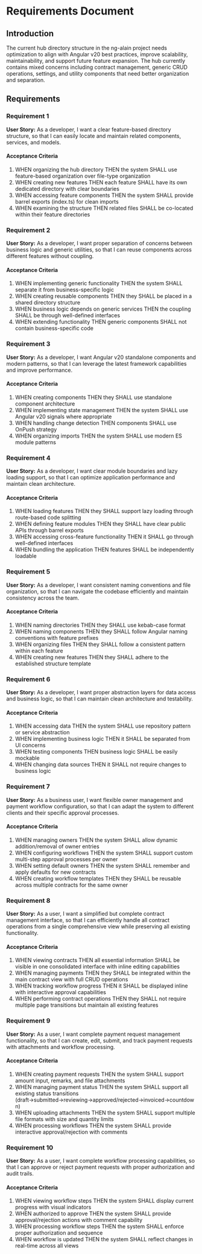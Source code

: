 # Requirements Document

## Introduction

The current hub directory structure in the ng-alain project needs optimization to align with Angular v20 best practices, improve scalability, maintainability, and support future feature expansion. The hub currently contains mixed concerns including contract management, generic CRUD operations, settings, and utility components that need better organization and separation.

## Requirements

### Requirement 1

**User Story:** As a developer, I want a clear feature-based directory structure, so that I can easily locate and maintain related components, services, and models.

#### Acceptance Criteria

1. WHEN organizing the hub directory THEN the system SHALL use feature-based organization over file-type organization
2. WHEN creating new features THEN each feature SHALL have its own dedicated directory with clear boundaries
3. WHEN accessing feature components THEN the system SHALL provide barrel exports (index.ts) for clean imports
4. WHEN examining the structure THEN related files SHALL be co-located within their feature directories

### Requirement 2

**User Story:** As a developer, I want proper separation of concerns between business logic and generic utilities, so that I can reuse components across different features without coupling.

#### Acceptance Criteria

1. WHEN implementing generic functionality THEN the system SHALL separate it from business-specific logic
2. WHEN creating reusable components THEN they SHALL be placed in a shared directory structure
3. WHEN business logic depends on generic services THEN the coupling SHALL be through well-defined interfaces
4. WHEN extending functionality THEN generic components SHALL not contain business-specific code

### Requirement 3

**User Story:** As a developer, I want Angular v20 standalone components and modern patterns, so that I can leverage the latest framework capabilities and improve performance.

#### Acceptance Criteria

1. WHEN creating components THEN they SHALL use standalone component architecture
2. WHEN implementing state management THEN the system SHALL use Angular v20 signals where appropriate
3. WHEN handling change detection THEN components SHALL use OnPush strategy
4. WHEN organizing imports THEN the system SHALL use modern ES module patterns

### Requirement 4

**User Story:** As a developer, I want clear module boundaries and lazy loading support, so that I can optimize application performance and maintain clean architecture.

#### Acceptance Criteria

1. WHEN loading features THEN they SHALL support lazy loading through route-based code splitting
2. WHEN defining feature modules THEN they SHALL have clear public APIs through barrel exports
3. WHEN accessing cross-feature functionality THEN it SHALL go through well-defined interfaces
4. WHEN bundling the application THEN features SHALL be independently loadable

### Requirement 5

**User Story:** As a developer, I want consistent naming conventions and file organization, so that I can navigate the codebase efficiently and maintain consistency across the team.

#### Acceptance Criteria

1. WHEN naming directories THEN they SHALL use kebab-case format
2. WHEN naming components THEN they SHALL follow Angular naming conventions with feature prefixes
3. WHEN organizing files THEN they SHALL follow a consistent pattern within each feature
4. WHEN creating new features THEN they SHALL adhere to the established structure template

### Requirement 6

**User Story:** As a developer, I want proper abstraction layers for data access and business logic, so that I can maintain clean architecture and testability.

#### Acceptance Criteria

1. WHEN accessing data THEN the system SHALL use repository pattern or service abstraction
2. WHEN implementing business logic THEN it SHALL be separated from UI concerns
3. WHEN testing components THEN business logic SHALL be easily mockable
4. WHEN changing data sources THEN it SHALL not require changes to business logic

### Requirement 7

**User Story:** As a business user, I want flexible owner management and payment workflow configuration, so that I can adapt the system to different clients and their specific approval processes.

#### Acceptance Criteria

1. WHEN managing owners THEN the system SHALL allow dynamic addition/removal of owner entries
2. WHEN configuring workflows THEN the system SHALL support custom multi-step approval processes per owner
3. WHEN setting default owners THEN the system SHALL remember and apply defaults for new contracts
4. WHEN creating workflow templates THEN they SHALL be reusable across multiple contracts for the same owner

### Requirement 8

**User Story:** As a user, I want a simplified but complete contract management interface, so that I can efficiently handle all contract operations from a single comprehensive view while preserving all existing functionality.

#### Acceptance Criteria

1. WHEN viewing contracts THEN all essential information SHALL be visible in one consolidated interface with inline editing capabilities
2. WHEN managing payments THEN they SHALL be integrated within the main contract view with full CRUD operations
3. WHEN tracking workflow progress THEN it SHALL be displayed inline with interactive approval capabilities
4. WHEN performing contract operations THEN they SHALL not require multiple page transitions but maintain all existing features

### Requirement 9

**User Story:** As a user, I want complete payment request management functionality, so that I can create, edit, submit, and track payment requests with attachments and workflow processing.

#### Acceptance Criteria

1. WHEN creating payment requests THEN the system SHALL support amount input, remarks, and file attachments
2. WHEN managing payment status THEN the system SHALL support all existing status transitions (draft→submitted→reviewing→approved/rejected→invoiced→countdown)
3. WHEN uploading attachments THEN the system SHALL support multiple file formats with size and quantity limits
4. WHEN processing workflows THEN the system SHALL provide interactive approval/rejection with comments

### Requirement 10

**User Story:** As a user, I want complete workflow processing capabilities, so that I can approve or reject payment requests with proper authorization and audit trails.

#### Acceptance Criteria

1. WHEN viewing workflow steps THEN the system SHALL display current progress with visual indicators
2. WHEN authorized to approve THEN the system SHALL provide approval/rejection actions with comment capability
3. WHEN processing workflow steps THEN the system SHALL enforce proper authorization and sequence
4. WHEN workflow is updated THEN the system SHALL reflect changes in real-time across all views